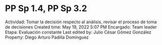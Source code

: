 # PP Sp 1.4, PP Sp 3.2

Actividad: Tomar la decisión respecto al análisis, revisar el proceso de toma de decisiones
Created time: May 19, 2022 5:07 PM
Encargado: Team leader
Etapa: Evaluación constante
Last edited by: Julio César Gómez González
Property: Diego Arturo Padilla Domínguez